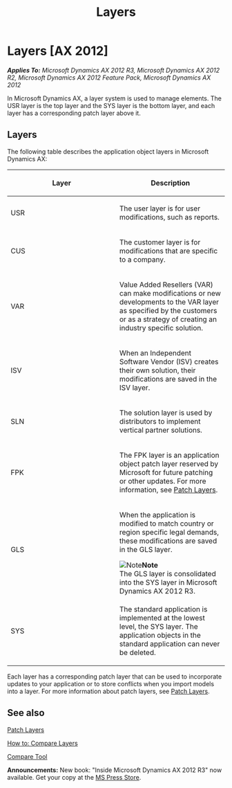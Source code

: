 ﻿---
title: Layers
TOCTitle: Layers
ms:assetid: a5f4b5db-1faa-48ae-8962-e691c0ef0168
ms:mtpsurl: https://msdn.microsoft.com/en-us/library/Aa851164(v=AX.60)
ms:contentKeyID: 35248422
ms.date: 05/18/2015
mtps_version: v=AX.60
---

# Layers [AX 2012]


_**Applies To:** Microsoft Dynamics AX 2012 R3, Microsoft Dynamics AX 2012 R2, Microsoft Dynamics AX 2012 Feature Pack, Microsoft Dynamics AX 2012_

In Microsoft Dynamics AX, a layer system is used to manage elements. The USR layer is the top layer and the SYS layer is the bottom layer, and each layer has a corresponding patch layer above it.

## Layers

The following table describes the application object layers in Microsoft Dynamics AX:

<table>
<colgroup>
<col style="width: 50%" />
<col style="width: 50%" />
</colgroup>
<thead>
<tr class="header">
<th><p>Layer</p></th>
<th><p>Description</p></th>
</tr>
</thead>
<tbody>
<tr class="odd">
<td><p>USR</p></td>
<td><p>The user layer is for user modifications, such as reports.</p></td>
</tr>
<tr class="even">
<td><p>CUS</p></td>
<td><p>The customer layer is for modifications that are specific to a company.</p></td>
</tr>
<tr class="odd">
<td><p>VAR</p></td>
<td><p>Value Added Resellers (VAR) can make modifications or new developments to the VAR layer as specified by the customers or as a strategy of creating an industry specific solution.</p></td>
</tr>
<tr class="even">
<td><p>ISV</p></td>
<td><p>When an Independent Software Vendor (ISV) creates their own solution, their modifications are saved in the ISV layer.</p></td>
</tr>
<tr class="odd">
<td><p>SLN</p></td>
<td><p>The solution layer is used by distributors to implement vertical partner solutions.</p></td>
</tr>
<tr class="even">
<td><p>FPK</p></td>
<td><p>The FPK layer is an application object patch layer reserved by Microsoft for future patching or other updates. For more information, see <a href="patch-layers.md">Patch Layers</a>.</p></td>
</tr>
<tr class="odd">
<td><p>GLS</p></td>
<td><p>When the application is modified to match country or region specific legal demands, these modifications are saved in the GLS layer.</p>
<div class="mtps-table">
<div class="mtps-row">
<img src="images/Aa589339.alert_note(en-us,AX.60).gif" title="Note" alt="Note" class="note" /><strong>Note</strong>
</div>
<div class="mtps-row">
The GLS layer is consolidated into the SYS layer in Microsoft Dynamics AX 2012 R3.
</div>
</div></td>
</tr>
<tr class="even">
<td><p>SYS</p></td>
<td><p>The standard application is implemented at the lowest level, the SYS layer. The application objects in the standard application can never be deleted.</p></td>
</tr>
</tbody>
</table>


Each layer has a corresponding patch layer that can be used to incorporate updates to your application or to store conflicts when you import models into a layer. For more information about patch layers, see [Patch Layers](patch-layers.md).

## See also

[Patch Layers](patch-layers.md)

[How to: Compare Layers](how-to-compare-layers.md)

[Compare Tool](compare-tool.md)

  
**Announcements:** New book: "Inside Microsoft Dynamics AX 2012 R3" now available. Get your copy at the [MS Press Store](https://www.microsoftpressstore.com/store/inside-microsoft-dynamics-ax-2012-r3-9780735685109).

